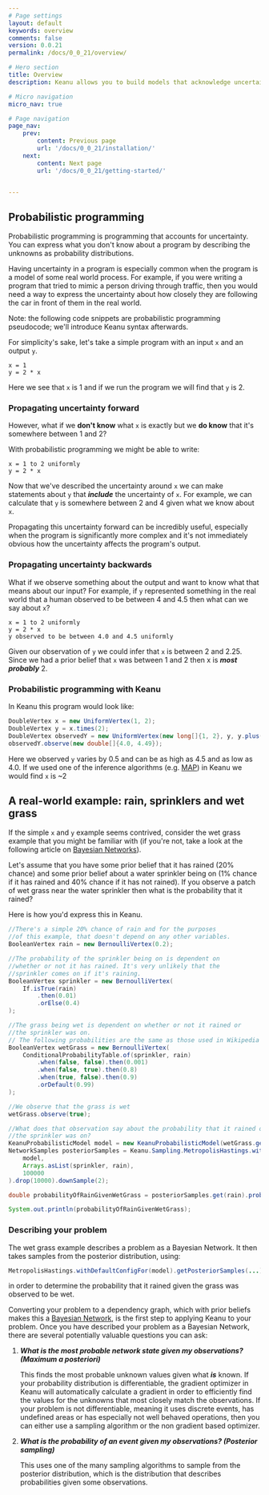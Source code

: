 ```yaml
---
# Page settings
layout: default
keywords: overview
comments: false
version: 0.0.21
permalink: /docs/0_0_21/overview/

# Hero section
title: Overview
description: Keanu allows you to build models that acknowledge uncertainty

# Micro navigation
micro_nav: true

# Page navigation
page_nav:
    prev:
        content: Previous page
        url: '/docs/0_0_21/installation/'
    next:
        content: Next page
        url: '/docs/0_0_21/getting-started/'


---
```

## Probabilistic programming

Probabilistic programming is programming that accounts for uncertainty. You can express what you don't know about a
program by describing the unknowns as probability distributions. 

Having uncertainty in a program is especially common
when the program is a model of some real world process. For example, if you were writing a program that tried to mimic 
a person driving through traffic, then you would need a way to express the uncertainty about how closely they are following
the car in front of them in the real world.

Note: the following code snippets are probabilistic programming pseudocode; we'll introduce Keanu syntax afterwards. 

For simplicity's sake, let's take a simple program with an input `x` and an output `y`.

```
x = 1
y = 2 * x
``` 

Here we see that `x` is 1 and if we run the program we will find that `y` is 2.
 
### Propagating uncertainty forward

However, what if we **don't know** what `x` is exactly but we **do know** that it's somewhere between 1 and 2?

With probabilistic programming we might be able to write:

```
x = 1 to 2 uniformly
y = 2 * x
```

Now that we've described the uncertainty around `x` we can make statements about `y` that ***include*** the uncertainty
of `x`. For example, we can calculate that `y` is somewhere between 2 and 4 given what we know about `x`. 

Propagating this uncertainty forward can be incredibly useful, especially when the program is significantly more complex and it's 
not immediately obvious how the uncertainty affects the program's output.

### Propagating uncertainty backwards

What if we observe something about the output and want to know what that means about our input? For example, if `y`
represented something in the real world that a human observed to be between 4 and 4.5 then what can we say about `x`?

```
x = 1 to 2 uniformly
y = 2 * x
y observed to be between 4.0 and 4.5 uniformly
```

Given our observation of `y` we could infer that `x` is between 2 and 2.25. Since we had a prior belief that
`x` was between 1 and 2 then x is ***most probably*** 2.

### Probabilistic programming with Keanu

In Keanu this program would look like:

```java
DoubleVertex x = new UniformVertex(1, 2);
DoubleVertex y = x.times(2);
DoubleVertex observedY = new UniformVertex(new long[]{1, 2}, y, y.plus(0.5));
observedY.observe(new double[]{4.0, 4.49});
```

Here we observed `y` varies by 0.5 and can be as high as 4.5 and as low as 4.0. If we used one of the
inference algorithms (e.g. [MAP](https://en.wikipedia.org/wiki/Maximum_a_posteriori_estimation)) in Keanu we would find `x` is ~2

## A real-world example: rain, sprinklers and wet grass

If the simple `x` and `y` example seems contrived, consider the wet grass example that you might be familiar with
(if you're not, take a look at the following article on [Bayesian Networks](https://en.wikipedia.org/wiki/Bayesian_network)).

Let's assume that you have some prior belief that it has rained (20% chance) and some prior belief about a water 
sprinkler being on (1% chance if it has rained and 40% chance if it has not rained). If you observe a patch 
of wet grass near the water sprinkler then what is the probability that it rained?

Here is how you'd express this in Keanu.

```java
//There's a simple 20% chance of rain and for the purposes
//of this example, that doesn't depend on any other variables.
BooleanVertex rain = new BernoulliVertex(0.2);

//The probability of the sprinkler being on is dependent on
//whether or not it has rained. It's very unlikely that the
//sprinkler comes on if it's raining.
BooleanVertex sprinkler = new BernoulliVertex(
    If.isTrue(rain)
        .then(0.01)
        .orElse(0.4)
);

//The grass being wet is dependent on whether or not it rained or
//the sprinkler was on.
// The following probabilities are the same as those used in Wikipedia article linked above.
BooleanVertex wetGrass = new BernoulliVertex(
    ConditionalProbabilityTable.of(sprinkler, rain)
        .when(false, false).then(0.001)
        .when(false, true).then(0.8)
        .when(true, false).then(0.9)
        .orDefault(0.99)
);

//We observe that the grass is wet
wetGrass.observe(true);

//What does that observation say about the probability that it rained or that
//the sprinkler was on?
KeanuProbabilisticModel model = new KeanuProbabilisticModel(wetGrass.getConnectedGraph());
NetworkSamples posteriorSamples = Keanu.Sampling.MetropolisHastings.withDefaultConfig().getPosteriorSamples(
    model,
    Arrays.asList(sprinkler, rain),
    100000
).drop(10000).downSample(2);

double probabilityOfRainGivenWetGrass = posteriorSamples.get(rain).probability(isRaining -> isRaining.scalar() == true);

System.out.println(probabilityOfRainGivenWetGrass);
```

### Describing your problem

The wet grass example describes a problem as a Bayesian Network. It then takes samples from the
posterior distribution, using:
 
 ```java
 MetropolisHastings.withDefaultConfigFor(model).getPosteriorSamples(...)
 ```
 
in order to determine the probability that it rained given the grass was observed
to be wet. 

Converting your problem to a dependency graph, which with prior beliefs makes this a 
[Bayesian Network](https://en.wikipedia.org/wiki/Bayesian_network), is the first step to applying Keanu 
to your problem. Once you have described your problem as a Bayesian Network, there are several potentially valuable questions
you can ask:
 
1. ***What is the most probable network state given my observations? (Maximum a posteriori)***

    This finds the most probable unknown values given what ***is*** known. If your probability distribution is differentiable,
    the gradient optimizer in Keanu will automatically calculate a gradient in order to efficiently find the 
    values for the unknowns that most closely match the observations. If your problem is not differentiable, 
    meaning it uses discrete events, has undefined areas or has especially not well behaved operations, then 
    you can either use a sampling algorithm or the non gradient based optimizer.  

1. ***What is the probability of an event given my observations? (Posterior sampling)***

    This uses one of the many sampling algorithms to sample from the posterior distribution, which
    is the distribution that describes probabilities given some observations.
